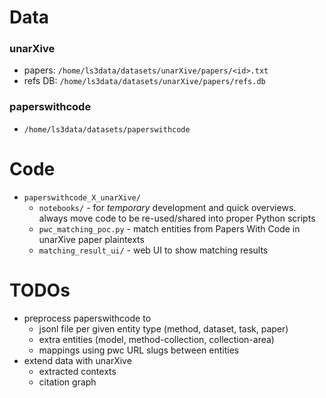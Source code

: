 # Data

### unarXive

* papers: `/home/ls3data/datasets/unarXive/papers/<id>.txt`
* refs DB: `/home/ls3data/datasets/unarXive/papers/refs.db`

### paperswithcode

* `/home/ls3data/datasets/paperswithcode`

# Code

* `paperswithcode_X_unarXive/`
    * `notebooks/` - for *temporary* development and quick overviews. always move code to be re-used/shared into proper Python scripts
    * `pwc_matching_poc.py` - match entities from Papers With Code in unarXive paper plaintexts
    * `matching_result_ui/` - web UI to show matching results

# TODOs

* preprocess paperswithcode to
    * jsonl file per given entity type (method, dataset, task, paper)
    * extra entities (model, method-collection, collection-area)
    * mappings using pwc URL slugs between entities
* extend data with unarXive
    * extracted contexts
    * citation graph

